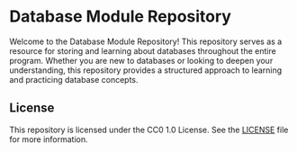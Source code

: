 # Database Module Repository

Welcome to the Database Module Repository! This repository serves as a resource for storing and learning about databases throughout the entire program. Whether you are new to databases or looking to deepen your understanding, this repository provides a structured approach to learning and practicing database concepts.

## License

This repository is licensed under the CC0 1.0 License. See the [LICENSE](LICENSE) file for more information.


